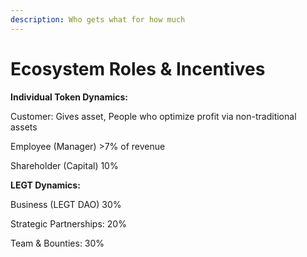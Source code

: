 ```yaml
---
description: Who gets what for how much
---
```


# Ecosystem Roles & Incentives

**Individual Token Dynamics:**

Customer: Gives asset, People who optimize profit via non-traditional assets

Employee (Manager) >7% of revenue

Shareholder (Capital) 10%



**LEGT Dynamics:**

Business (LEGT DAO) 30%

Strategic Partnerships: 20%

Team & Bounties: 30%&#x20;

